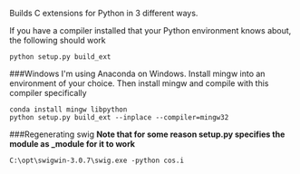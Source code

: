 Builds C extensions for Python in 3 different ways.

If you have a compiler installed that your Python environment knows about, the following should work
```
python setup.py build_ext
```

###Windows
I'm using Anaconda on Windows. Install mingw into an environment of your choice.
Then install mingw and compile with this compiler specifically
```
conda install mingw libpython
python setup.py build_ext --inplace --compiler=mingw32
```


###Regenerating swig
**Note that for some reason setup.py specifies the module as _module for it to work**
```
C:\opt\swigwin-3.0.7\swig.exe -python cos.i
```
